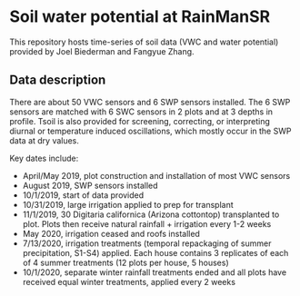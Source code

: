 # Soil water potential at RainManSR
This repository hosts time-series of soil data (VWC and water potential) provided by Joel Biederman and Fangyue Zhang. 

## Data description
There are about 50 VWC sensors and 6 SWP sensors installed. The 6 SWP sensors are matched with 6 SWC sensors in 2 plots and at 3 depths in profile. Tsoil is also provided for screening, correcting, or interpreting diurnal or temperature induced oscillations, which mostly occur in the SWP data at dry values.

Key dates include:
- April/May 2019, plot construction and installation of most VWC sensors
- August 2019, SWP sensors installed
- 10/1/2019, start of data provided
- 10/31/2019, large irrigation applied to prep for transplant
- 11/1/2019, 30 Digitaria californica (Arizona cottontop) transplanted to plot. Plots then receive natural rainfall + irrigation every 1-2 weeks
- May 2020, irrigation ceased and roofs installed
- 7/13/2020, irrigation treatments (temporal repackaging of summer precipitation, S1-S4) applied. Each house contains 3 replicates of each of 4 summer treatments (12 plots per house, 5 houses)
- 10/1/2020, separate winter rainfall treatments ended and all plots have received equal winter treatments, applied every 2 weeks

